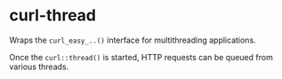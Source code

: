 # curl-thread

Wraps the `curl_easy_..()` interface for multithreading applications.

Once the `curl::thread()` is started, HTTP requests can be queued from various threads.
